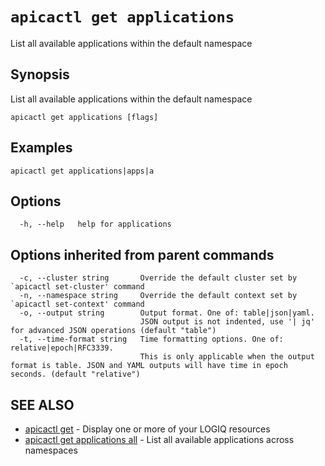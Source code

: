 # `apicactl get applications`

List all available applications within the default namespace

## Synopsis

List all available applications within the default namespace

```
apicactl get applications [flags]
```

## Examples

```
apicactl get applications|apps|a
```

## Options

```
  -h, --help   help for applications
```

## Options inherited from parent commands

```
  -c, --cluster string       Override the default cluster set by `apicactl set-cluster' command
  -n, --namespace string     Override the default context set by `apicactl set-context' command
  -o, --output string        Output format. One of: table|json|yaml. 
                             JSON output is not indented, use '| jq' for advanced JSON operations (default "table")
  -t, --time-format string   Time formatting options. One of: relative|epoch|RFC3339. 
                             This is only applicable when the output format is table. JSON and YAML outputs will have time in epoch seconds. (default "relative")
```

## SEE ALSO

* [apicactl get](/get/apicactl_get)	 - Display one or more of your LOGIQ resources
* [apicactl get applications all](/get/apicactl_get_applications_all)	 - List all available applications across namespaces

